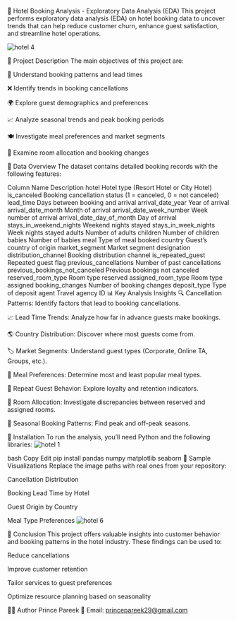 🏨 Hotel Booking Analysis - Exploratory Data Analysis (EDA)
This project performs exploratory data analysis (EDA) on hotel booking data to uncover trends that can help reduce customer churn, enhance guest satisfaction, and streamline hotel operations.

![hotel 4](https://github.com/user-attachments/assets/9ef533f8-a6ac-4c8b-a4af-c6c38c16dd02)

📌 Project Description
The main objectives of this project are:

📅 Understand booking patterns and lead times

❌ Identify trends in booking cancellations

🌍 Explore guest demographics and preferences

📈 Analyze seasonal trends and peak booking periods

🍽️ Investigate meal preferences and market segments

🏨 Examine room allocation and booking changes

🧾 Data Overview
The dataset contains detailed booking records with the following features:

Column Name	Description
hotel	Hotel type (Resort Hotel or City Hotel)
is_canceled	Booking cancellation status (1 = canceled, 0 = not canceled)
lead_time	Days between booking and arrival
arrival_date_year	Year of arrival
arrival_date_month	Month of arrival
arrival_date_week_number	Week number of arrival
arrival_date_day_of_month	Day of arrival
stays_in_weekend_nights	Weekend nights stayed
stays_in_week_nights	Week nights stayed
adults	Number of adults
children	Number of children
babies	Number of babies
meal	Type of meal booked
country	Guest’s country of origin
market_segment	Market segment designation
distribution_channel	Booking distribution channel
is_repeated_guest	Repeated guest flag
previous_cancellations	Number of past cancellations
previous_bookings_not_canceled	Previous bookings not canceled
reserved_room_type	Room type reserved
assigned_room_type	Room type assigned
booking_changes	Number of booking changes
deposit_type	Type of deposit
agent	Travel agency ID
📊 Key Analysis Insights
🔍 Cancellation Patterns: Identify factors that lead to booking cancellations.

📈 Lead Time Trends: Analyze how far in advance guests make bookings.

🌎 Country Distribution: Discover where most guests come from.

🏷️ Market Segments: Understand guest types (Corporate, Online TA, Groups, etc.).

🍴 Meal Preferences: Determine most and least popular meal types.

🔁 Repeat Guest Behavior: Explore loyalty and retention indicators.

🛌 Room Allocation: Investigate discrepancies between reserved and assigned rooms.

📆 Seasonal Booking Patterns: Find peak and off-peak seasons.

🧰 Installation
To run the analysis, you’ll need Python and the following libraries:
![hotel 1](https://github.com/user-attachments/assets/584183cc-2a0d-4b2c-99df-2e15319cbe77)


bash
Copy
Edit
pip install pandas numpy matplotlib seaborn
📸 Sample Visualizations
Replace the image paths with real ones from your repository:

Cancellation Distribution

Booking Lead Time by Hotel

Guest Origin by Country

Meal Type Preferences
![hotel 6](https://github.com/user-attachments/assets/84acb4f7-fdd2-40e8-89d7-e60fb18aecb3)


🧠 Conclusion
This project offers valuable insights into customer behavior and booking patterns in the hotel industry. These findings can be used to:

Reduce cancellations

Improve customer retention

Tailor services to guest preferences

Optimize resource planning based on seasonality

👨‍💻 Author
Prince Pareek
📧 Email: princepareek29@gmail.com
